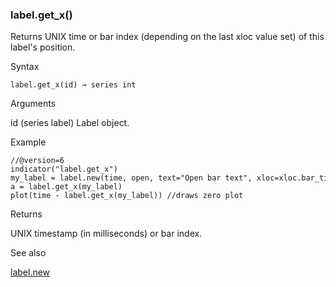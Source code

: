 ### label.get\_x()

Returns UNIX time or bar index (depending on the last xloc value set) of this label's position.

Syntax

```
label.get_x(id) → series int
```

Arguments

id (series label) Label object.

Example

```
//@version=6  
indicator("label.get_x")  
my_label = label.new(time, open, text="Open bar text", xloc=xloc.bar_time)  
a = label.get_x(my_label)  
plot(time - label.get_x(my_label)) //draws zero plot
```

Returns

UNIX timestamp (in milliseconds) or bar index.

See also

[label.new](#fun_label.new)
